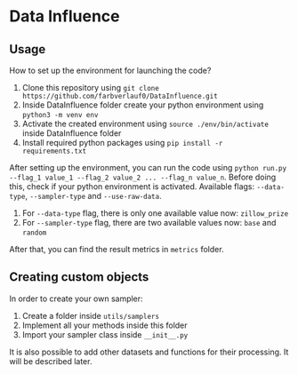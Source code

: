# Data Influence

## Usage
How to set up the environment for launching the code?
1. Clone this repository using ```git clone https://github.com/farbverlauf0/DataInfluence.git```
2. Inside DataInfluence folder create your python environment using ```python3 -m venv env```
3. Activate the created environment using ```source ./env/bin/activate``` inside DataInfluence folder
4. Install required python packages using ```pip install -r requirements.txt```


After setting up the environment, you can run the code using ```python run.py --flag_1 value_1 --flag_2 value_2 ... --flag_n value_n```.
Before doing this, check if your python environment is activated.
Available flags: `--data-type`, `--sampler-type` and `--use-raw-data`.
1. For `--data-type` flag, there is only one available value now: `zillow_prize`
2. For `--sampler-type` flag, there are two available values now: `base` and `random`


After that, you can find the result metrics in `metrics` folder.

## Creating custom objects
In order to create your own sampler:
1. Create a folder inside `utils/samplers`
2. Implement all your methods inside this folder
3. Import your sampler class inside `__init__.py`

It is also possible to add other datasets and functions for their processing. It will be described later.
